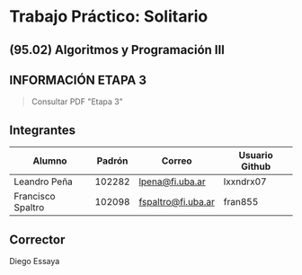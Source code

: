 # Trabajo Práctico: Solitario
## (95.02) Algoritmos y Programación III

## INFORMACIÓN ETAPA 3
> Consultar PDF "Etapa 3"

## Integrantes
| Alumno | Padrón | Correo | Usuario Github |
| ----------- | ----------- | ----------- | ----------- |
| Leandro Peña | 102282 | lpena@fi.uba.ar | lxxndrx07 |
| Francisco Spaltro | 102098 | fspaltro@fi.uba.ar | fran855 |

## Corrector
Diego Essaya